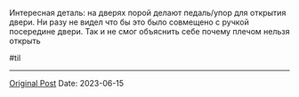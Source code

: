 Интересная деталь: на дверях порой делают педаль/упор для открытия двери. Ни разу не видел что бы это было совмещено с ручкой посередине двери. Так и не смог объяснить себе почему плечом нельзя открыть 

#til

---
[Original Post](https://t.me/lev2tarragona/1293)
Date: 2023-06-15
